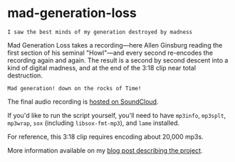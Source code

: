mad-generation-loss
===================

    I saw the best minds of my generation destroyed by madness

Mad Generation Loss takes a recording—here Allen Ginsburg reading the first section of his seminal "Howl"—and every second re-encodes the recording again and again. The result is a second by second descent into a kind of digital madness, and at the end of the 3:18 clip near total destruction.

    Mad generation! down on the rocks of Time!
    
The final audio recording is [hosted on SoundCloud](https://soundcloud.com/thisisparker/mad-generation-loss).

If you'd like to run the script yourself, you'll need to have `mp3info`, `mp3splt`, `mp3wrap`, `sox` (including `libsox-fmt-mp3`), and `lame` installed.

For reference, this 3:18 clip requires encoding about 20,000 mp3s.

More information available on my [blog post describing the project](http://parkerhiggins.net/2015/10/mad-generation-loss/).
